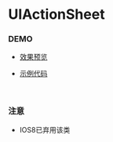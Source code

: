 # UIActionSheet

### DEMO

* [效果预览](UIKit/UIActionSheet/preview.png)

* [示例代码](UIKit/UIActionSheet/UIActionSheetDemo)

<br>

### 注意

* IOS8已弃用该类